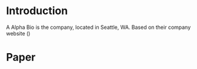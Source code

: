 # Introduction

A Alpha Bio is the company, located in Seattle, WA. Based on their company website ()

# Paper
